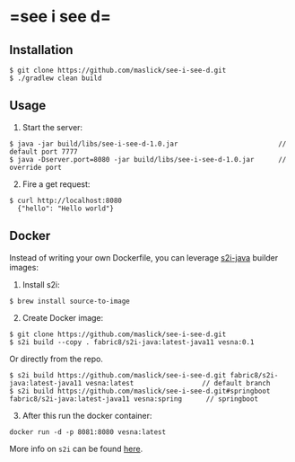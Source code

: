 # =see i see d=

## Installation

```
$ git clone https://github.com/maslick/see-i-see-d.git
$ ./gradlew clean build
```

## Usage

1. Start the server:
```
$ java -jar build/libs/see-i-see-d-1.0.jar                         // default port 7777
$ java -Dserver.port=8080 -jar build/libs/see-i-see-d-1.0.jar      // override port
```

2. Fire a get request:
```
$ curl http://localhost:8080
  {"hello": "Hello world"}
```

## Docker

Instead of writing your own Dockerfile, you can leverage [s2i-java](https://hub.docker.com/r/fabric8/s2i-java/) builder images:

1. Install s2i:
```
$ brew install source-to-image
```

2. Create Docker image:
```
$ git clone https://github.com/maslick/see-i-see-d.git
$ s2i build --copy . fabric8/s2i-java:latest-java11 vesna:0.1
```
Or directly from the repo.
```
$ s2i build https://github.com/maslick/see-i-see-d.git fabric8/s2i-java:latest-java11 vesna:latest                 // default branch
$ s2i build https://github.com/maslick/see-i-see-d.git#springboot fabric8/s2i-java:latest-java11 vesna:spring      // springboot
```

3. After this run the docker container:
```
docker run -d -p 8081:8080 vesna:latest
```

More info on ``s2i`` can be found [here](https://github.com/openshift/source-to-image).
